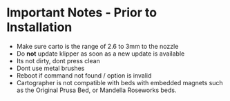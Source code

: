 # Important Notes - Prior to Installation

* Make sure carto is the range of 2.6 to 3mm to the nozzle
* Do **not** update klipper as soon as a new update is available
* Its not dirty, dont press clean
* Dont use metal brushes
* Reboot if command not found / option is invalid
* Cartographer is not compatible with beds with embedded magnets such as the Original Prusa Bed, or Mandella Roseworks beds.
